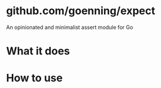 # github.com/goenning/expect

An opinionated and minimalist assert module for Go

# What it does

# How to use